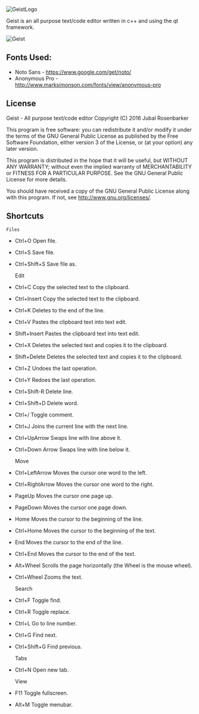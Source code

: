 ![GeistLogo](https://github.com/jubal-R/Geist/blob/master/icons/geistlogo.png)

Geist is an all purpose text/code editor written in c++ and using the qt framework.

![Geist](https://github.com/jubal-R/Geist/blob/master/Screenshots/geist.png)

## Fonts Used:
- Noto Sans - https://www.google.com/get/noto/
- Anonymous Pro - http://www.marksimonson.com/fonts/view/anonymous-pro

## License
Geist - All purpose text/code editor
Copyright (C) 2016  Jubal Rosenbarker

This program is free software: you can redistribute it and/or modify
it under the terms of the GNU General Public License as published by
the Free Software Foundation, either version 3 of the License, or
(at your option) any later version.

This program is distributed in the hope that it will be useful,
but WITHOUT ANY WARRANTY; without even the implied warranty of
MERCHANTABILITY or FITNESS FOR A PARTICULAR PURPOSE.  See the
GNU General Public License for more details.

You should have received a copy of the GNU General Public License
along with this program.  If not, see <http://www.gnu.org/licenses/>.

## Shortcuts

	Files
- Ctrl+O            Open file.
- Ctrl+S	           Save file.
- Ctrl+Shift+S      Save file as.

	Edit
- Ctrl+C            Copy the selected text to the clipboard.
- Ctrl+Insert       Copy the selected text to the clipboard.
- Ctrl+K            Deletes to the end of the line.
- Ctrl+V            Pastes the clipboard text into text edit.
- Shift+Insert      Pastes the clipboard text into text edit.
- Ctrl+X            Deletes the selected text and copies it to the clipboard.
- Shift+Delete      Deletes the selected text and copies it to the clipboard.
- Ctrl+Z            Undoes the last operation.
- Ctrl+Y            Redoes the last operation.
- Ctrl+Shift-R      Delete line.
- Ctrl+Shift+D      Delete word.
- Ctrl+/            Toggle comment.
- Ctrl+J            Joins the current line with the next line.
- Ctrl+UpArrow      Swaps line with line above it.
- Ctrl+Down Arrow   Swaps line with line below it.

	Move
- Ctrl+LeftArrow    Moves the cursor one word to the left.
- Ctrl+RightArrow   Moves the cursor one word to the right.
- PageUp            Moves the cursor one page up.
- PageDown          Moves the cursor one page down.
- Home              Moves the cursor to the beginning of the line.
- Ctrl+Home         Moves the cursor to the beginning of the text.
- End               Moves the cursor to the end of the line.
- Ctrl+End          Moves the cursor to the end of the text.
- Alt+Wheel         Scrolls the page horizontally (the Wheel is the mouse wheel).
- Ctrl+Wheel        Zooms the text.

	Search
- Ctrl+F           Toggle find.
- Ctrl+R           Toggle replace.
- Ctrl+L           Go to line number.
- Ctrl+G           Find next.
- Ctrl+Shift+G     Find previous.

	Tabs
- Ctrl+N           Open new tab.

	View
- F11              Toggle fullscreen.
- Alt+M            Toggle menubar.
